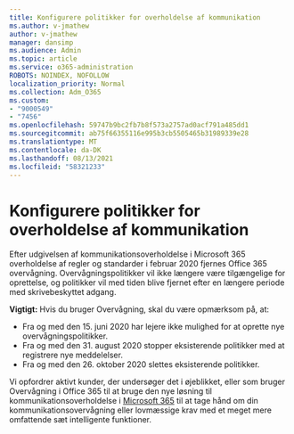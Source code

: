 ```yaml
---
title: Konfigurere politikker for overholdelse af kommunikation
ms.author: v-jmathew
author: v-jmathew
manager: dansimp
ms.audience: Admin
ms.topic: article
ms.service: o365-administration
ROBOTS: NOINDEX, NOFOLLOW
localization_priority: Normal
ms.collection: Adm_O365
ms.custom:
- "9000549"
- "7456"
ms.openlocfilehash: 59747b9bc2fb7b8f573a2757ad0acf791a485dd1
ms.sourcegitcommit: ab75f66355116e995b3cb5505465b31989339e28
ms.translationtype: MT
ms.contentlocale: da-DK
ms.lasthandoff: 08/13/2021
ms.locfileid: "58321233"
---
```

# <a name="configure-communication-compliance-policies"></a>Konfigurere politikker for overholdelse af kommunikation

Efter udgivelsen af kommunikationsoverholdelse i Microsoft 365 overholdelse af regler og standarder i februar 2020 fjernes Office 365 overvågning. Overvågningspolitikker vil ikke længere være tilgængelige for oprettelse, og politikker vil med tiden blive fjernet efter en længere periode med skrivebeskyttet adgang.

**Vigtigt:** Hvis du bruger Overvågning, skal du være opmærksom på, at:

- Fra og med den 15. juni 2020 har lejere ikke mulighed for at oprette nye overvågningspolitikker.
- Fra og med den 31. august 2020 stopper eksisterende politikker med at registrere nye meddelelser.
- Fra og med den 26. oktober 2020 slettes eksisterende politikker.

Vi opfordrer aktivt kunder, der undersøger det i øjeblikket, eller som bruger Overvågning i Office 365 til at bruge den nye løsning til kommunikationsoverholdelse i [Microsoft 365](https://go.microsoft.com/fwlink/?linkid=2128593) til at tage hånd om din kommunikationsovervågning eller lovmæssige krav med et meget mere omfattende sæt intelligente funktioner.
